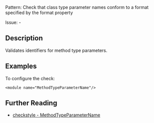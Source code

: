 Pattern: Check that class type parameter names conform to a format specified by the format property

Issue: -

## Description

Validates identifiers for method type parameters. 

## Examples

To configure the check: 
    
    
    <module name="MethodTypeParameterName"/>

## Further Reading

* [checkstyle - MethodTypeParameterName](http://checkstyle.sourceforge.net/config_naming.html#MethodTypeParameterName)